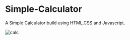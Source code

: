# Simple-Calculator

A Simple Calculator build using HTML,CSS and Javascript.

![calc](https://user-images.githubusercontent.com/64495940/81493126-75232a80-92bb-11ea-92f8-87035f2a4cd4.png)
